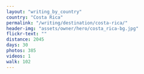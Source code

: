 ```yaml
---
layout: "writing_by_country"
country: "Costa Rica"
permalink: "/writing/destination/costa-rica/"
header-img: "assets/owner/hero/costa_rica-bg.jpg"
flickr-text: ""
distance: 2045
days: 30
photos: 385
videos: 1
walk: 102
---
```

